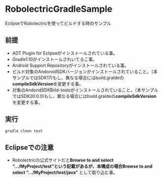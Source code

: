 RobolectricGradleSample
=======================

EclipseでRobolectricを使ってビルドする時のサンプル

## 前提

+ ADT Plugin for Eclipseがインストールされている事。
+ Gradle1.10がインストールされいてるこ事。
+ Android Support Repositoryがインストールされている事。
+ ビルド対象のAndoroidSDKバージョンがインストールされていること。（本サンプルではSDK17)もし、異なる場合にはbuild.graldeの**compileSdkVersion**を変更する事。
+ 対象のAndoridSDKBiild-toolsがインストールされていること。（本サンプルではSDK20.0.0)もし、異なる場合にはbuild.graldeの**compileSdkVersion**を変更する事。

## 実行

```bash
gradle clean test
```

## Eclipseでの注意

+ Robolectricの公式サイトだと**Browse to and select “…/MyProject/test”**という記載があるが、本構成の場合**Browse to and select “…/MyProject/test/java”**
として取り込む事。